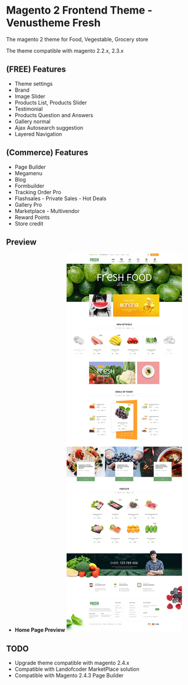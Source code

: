 # Magento 2 Frontend Theme - Venustheme Fresh

The magento 2 theme for Food, Vegestable, Grocery store

The theme compatible with magento 2.2.x, 2.3.x

## (FREE) Features 
- Theme settings
- Brand
- Image Slider
- Products List, Products Slider
- Testimonial
- Products Question and Answers
- Gallery normal
- Ajax Autosearch suggestion
- Layered Navigation

## (Commerce) Features
- Page Builder
- Megamenu
- Blog
- Formbuilder
- Tracking Order Pro
- Flashsales - Private Sales - Hot Deals
- Gallery Pro
- Marketplace - Multivendor
- Reward Points
- Store credit

## Preview

* **Home Page Preview**
![Theme Preview](media/preview.jpg)

## TODO
- Upgrade theme compatible with magento 2.4.x
- Compatible with Landofcoder MarketPlace solution
- Compatible with Magento 2.4.3 Page Builder